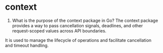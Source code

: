 # context

1. What is the purpose of the context package in Go?
The context package provides a way to pass cancellation signals, deadlines, and other request-scoped values across API boundaries.

It is used to manage the lifecycle of operations and facilitate cancellation and timeout handling.
